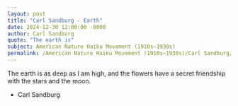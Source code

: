 ```yaml
---
layout: post
title: "Carl Sandburg - Earth"
date: 2024-12-30 12:00:00 -0000
author: Carl Sandburg
quote: "The earth is"
subject: American Nature Haiku Movement (1910s–1930s)
permalink: /American Nature Haiku Movement (1910s–1930s)/Carl Sandburg/Carl Sandburg - Earth
---
```


The earth is
as deep as
I am high,
and the flowers
have a secret friendship
with the stars and the moon.

- Carl Sandburg
